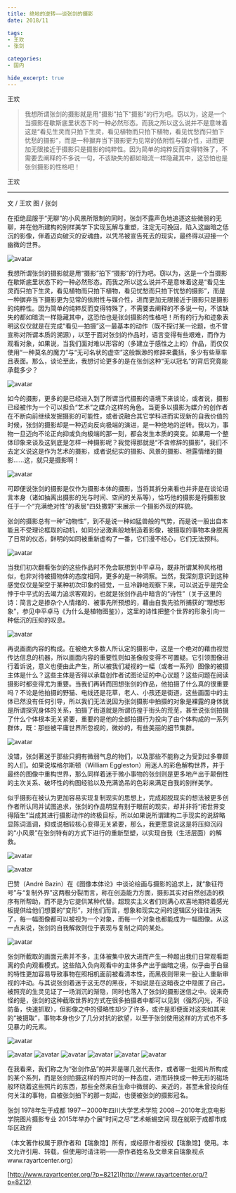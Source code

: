 ```yaml
---
title: 绝地的逆转——谈张剑的摄影
date: 2018/11

tags:
- 王欢
- 张剑

categories:
- 国内

hide_excerpt: true
---
```


王欢

> 我想所谓张剑的摄影就是用“摄影”拍下“摄影”的行为吧。窃以为，这是一个当摄影在歇斯底里状态下的一种必然形态。而我之所以这么说并不是意味着这是“看见生灵而只拍下生灵，看见植物而只拍下植物，看见忧愁而只拍下忧愁的摄影”，而是一种摒弃当下摄影更为见常的依附性与媒介性，进而更加无限接近于摄影只是摄影的纯粹性。因为简单的纯粹反而变得特殊了，不需要去阐释的不多说一句，不该缺失的都如暗流一样隐藏其中，这恐怕也是张剑摄影的性格吧！

<!--more-->

王欢

---


文 / 王欢  图 / 张剑

在拒绝屈服于“无聊”的小风景所限制的同时，张剑不露声色地追逐这些微弱的无聊，并在他所建构的别样美学下实现瓦解与重塑，注定无可挽回，陷入这幽暗之低沉的影像，伴着迈向破灭的安魂曲，以凭吊被宣告死去的现实，最终得以迎接一个幽微的世界。


![avatar](/images/0004/p28007164.jpg)



我想所谓张剑的摄影就是用“摄影”拍下“摄影”的行为吧。窃以为，这是一个当摄影在歇斯底里状态下的一种必然形态。而我之所以这么说并不是意味着这是“看见生灵而只拍下生灵，看见植物而只拍下植物，看见忧愁而只拍下忧愁的摄影”，而是一种摒弃当下摄影更为见常的依附性与媒介性，进而更加无限接近于摄影只是摄影的纯粹性。因为简单的纯粹反而变得特殊了，不需要去阐释的不多说一句，不该缺失的都如暗流一样隐藏其中，这恐怕也是张剑摄影的性格吧！所有的行为和迹象表明这仅仅就是在完成“看见—拍摄”这一最基本的动作（既不探讨某一论题，也不曾宣称对所谓本质的溯源），以至于面对张剑的作品时，语言变得有些艰难，而作为观看对象，如果说，当我们面对难以形容的（多建立于感性之上的）作品，而仅仅使用“一种莫名的魔力”与“无可名状的虚空”这般飘渺的修辞来囊括，多少有些草率且表面。那么，谈论至此，我想讨论更多的是在张剑这种“无以冠名”的背后究竟能承载多少？



![avatar](/images/0004/p28007165.jpg)



如今的摄影，更多的是已经进入到了所谓当代摄影的语境下来谈论，或者说，摄影已经被作为一个可以担负“艺术”之媒介这样的角色。当更多以摄影为媒介的创作者在不断向前继续发掘摄影的可能性，或者说融合其它学科进而实现新的自我价值的时候，张剑的摄影却是一种迈向反向极端的演进，是一种绝地的逆转。我以为，事物一旦迈向不论正向抑或负向极端的那一刻，都会发生本质的突变。如果用一个整体印象来谈及这到底是怎样一种摄影呢？我觉得那就是“不含修辞的摄影”，我们不去定义说这是作为艺术的摄影，或者说纪实的摄影、风景的摄影、袒露情绪的摄影……这，就只是摄影啊！

![avatar](/images/0004/p28007170.jpg)


可即便说张剑的摄影是仅作为摄影本体的摄影，当将其拆分来看也并非是在谈论语言本身（诸如抽离出摄影的光与时间、空间的关系等），恰巧他的摄影是将摄影放任于一个“充满绝对性”的表层“四处撒野”来展示一个摄影外现的样貌。




张剑的摄影总有一种“动物性”，到不是说一种如猛兽般的气势，而是说一股出自本能且不受理论框取的动机，如同分泌激素般地制造着影像，被摄取的事物本身脱离了日常的仪态，鲜明的如同被重新虚构了一番，它们漫不经心，它们无法预料。



![avatar](/images/0004/p28007171.jpg)



当我们初次翻看张剑的这些作品时不免会联想到中平卓马，既非所谓某种风格相似，也非对待被摄物体的态度相同，更多的是一种洞察。当然，我深刻意识到这种感觉仅仅是架空于某种初次印象的错觉，一旦冷静地观察下来，可以说近乎是完全悖于中平式的去竭力追求客观的，也就是张剑作品中暗含的“诗性”（关于这里的诗：简言之是掺杂个人情绪的、被事先所预想的，藉由自我先验所捕获的“理想形象”，参见中平卓马《为什么是植物图鉴》），这里的诗性把整个世界的形象引向一种低沉的压抑的叹息。



![avatar](/images/0004/p28007175.jpg)



再说画面内容的构成。在被绝大多数人所认定的摄影中，这是一个绝对的藉由视觉传达信息的机器，所以画面内容的重要性则如圣像般变得不可置疑。它引领图像进行着诉说，意义也便由此产生，所以被我们凝视的一幅（或者一系列）图像的被摄主体是什么？这些主体是否得以承载创作者试图论证的中心议题？这些问题在阅读摄影时都变得尤为重要。当我们再转而回想张剑的作品，他拍摄了什么真的很重要吗？不论是他拍摄的野猫、电线还是花草，老人、小孩还是街道，这些画面中的主体已然没有任何引导，所以我们无法说因为张剑摄影中拍摄的对象是裸露的身体就是所谓探究身体的关系，拍摄了街道就是所谓彷徨于街头的荒芜，甚至说张剑拍摄了什么个体根本无关紧要，重要的是他的全部拍摄行为投向了由个体构成的一系列群体，既：那些被平庸世界所忽视的，微妙的，有些美丽的细节集群。



![avatar](/images/0004/p28007177.jpg)


没错，张剑著迷于那些只拥有微弱气息的物们，以及那些不能称之为受到过多眷顾的人们。如果说埃格尔斯顿（William Eggleston）用迷人的彩色解构世界，并于最终的图像中重构世界，那么同样着迷于微小事物的张剑则是更多地产出于颠倒性的主次关系、破坏性的构图经验以及充满诡吊的色彩来满足自我的别样美学。

似乎摄影在被认为更加容易实现复制现实的思想上，完成超脱现实的想法被更多创作者所认同并试图追求，张剑的作品明显有别于眼前的现实，却并非将“把世界变得陌生”当成其进行摄影动作的终极目标，所以如果说所谓建构二手现实的说辞略显陈词滥调，抑或说相较核心变得无关紧要，那么，我更愿意说这是将压抑沉闷的“小风景”在张剑特有的方式下进行的重新型塑，以实现自我（生活层面）的解救。




![avatar](/images/0004/p28007180.jpg)

![avatar](/images/0004/p28007186.jpg)



巴赞（André Bazin）在《图像本体论》中谈论绘画与摄影的追求上，就“象征符号”与“复制外界”这两极分裂而言，称在创造能力方面，摄影其实对自然创造的秩序有所帮助，而不是为它提供某种代替。超现实主义者们则满心欢喜地期待着感光板提供给他们想要的“变形”，对他们而言，想象和现实之间的逻辑区分往往消失了，每一幅图像都可以被视为一个对象，而每一个对象也都能成为一幅图像。从这一点来说，张剑的自我解救则位于表现与复制之间的某处。



![avatar](/images/0004/p28007187.jpg)



张剑所截取的画面元素并不多，主体被集中放大进而产生一种超出我们日常观看距离的负向观看模式。这些陷入负向观看中的主体多产出于幽暗之境，似乎由于白昼的特性更加容易导致事物在照相机面前被看清本性，而黑夜则带来一股让人重新审视的冲动。与其说张剑着迷于这无尽的黑夜，不如说是在这暗夜之中隐匿了自己，被照亮的生灵见证了一场消沉的渐隐，同时也落入了张剑的摄影迷信之中。说来奇怪的是，张剑的这种截取世界的方式在很多拍摄者中都可以见到（强烈闪光，不设防备，快速抓取），但影像之中的侵略性却少了许多，或许是即便面对这突如其来的“被摄取”，事物本身也少了几分对抗的欲望，以至于张剑使用这样的方式也不多见暴力的元素。


![avatar](/images/0004/p28007204.jpg)

![avatar](/images/0004/p28007205.jpg)
![avatar](/images/0004/p28007216.jpg)
![avatar](/images/0004/p28007217.jpg)
![avatar](/images/0004/p28007218.jpg)
![avatar](/images/0004/p28007219.jpg)
![avatar](/images/0004/p28007222.jpg)


在我看来，我们称之为“张剑作品”的并非是哪几张代表作，或者哪一批照片所构成的某个系列，而是张剑拍摄这样的照片时的一种态度，进而转换成一种无形的磁场般环绕着这些照片的东西，那些全然来自生命中微弱的、亲近的，甚至未曾投向任何关注的事物，自被张剑拍下的那一刻起，也便被张剑的摄影冠名。

张剑
1978年生于成都
1997－2000年四川大学艺术学院
2008－2010年北京电影学院图片摄影专业
2015年举办个展”时间之尽”艺术蜥蜴空间
现在就职于成都市成华区政府

（本文著作权属于原作者和【瑞象馆】所有，或经原作者授权【瑞象馆】使用。本文允许引用、转载，但使用时请注明——原作者姓名及文章来自瑞象视点www.rayartcenter.org）

[http://www.rayartcenter.org/?p=8212](http://www.rayartcenter.org/?p=8212)

